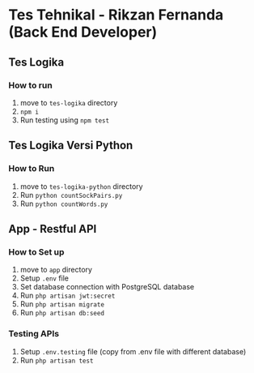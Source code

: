# Tes Tehnikal - Rikzan Fernanda (Back End Developer)

## Tes Logika
### How to run
1. move to ```tes-logika``` directory
2. ```npm i```
3. Run testing using ```npm test```

## Tes Logika Versi Python
### How to Run
1. move to ```tes-logika-python``` directory
2. Run ```python countSockPairs.py```
3. Run ```python countWords.py```

## App - Restful API
### How to Set up
1. move to ```app``` directory
2. Setup ```.env``` file
3. Set database connection with PostgreSQL database
4. Run ```php artisan jwt:secret```
5. Run ```php artisan migrate```
6. Run ```php artisan db:seed```

### Testing APIs
1. Setup ```.env.testing``` file (copy from .env file with different database)
2. Run ```php artisan test```
